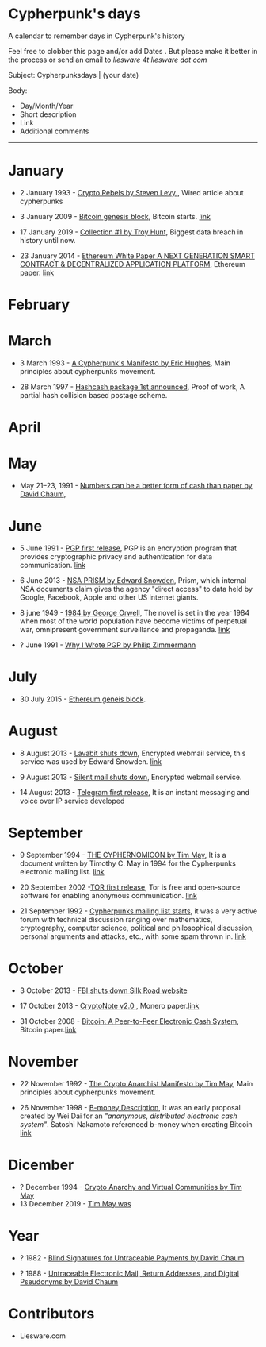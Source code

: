 # Cypherpunk's days
A calendar to remember days in Cypherpunk's  history

Feel free to clobber this page and/or add Dates . But please make it better in the process or send an email to _liesware 4t liesware dot com_

Subject: Cypherpunksdays | (your date)

Body:
* Day/Month/Year 
* Short description
* Link
* Additional comments

***

# January
* 2 January 1993 - [Crypto Rebels by Steven Levy ](https://www.wired.com/1993/02/crypto-rebels/), Wired article about cypherpunks

* 3 January 2009 - [Bitcoin genesis block](https://blockexplorer.com/block/000000000019d6689c085ae165831e934ff763ae46a2a6c172b3f1b60a8ce26f), Bitcoin starts. [link](https://www.wired.com/2011/11/mf-bitcoin/)

* 17 January 2019 - [Collection #1 by Troy Hunt](https://www.troyhunt.com/the-773-million-record-collection-1-data-reach/), Biggest data breach in history until now.

* 23 January 2014 - [Ethereum White Paper A NEXT GENERATION SMART CONTRACT & DECENTRALIZED APPLICATION PLATFORM](https://www.weusecoins.com/assets/pdf/library/Ethereum_white_paper-a_next_generation_smart_contract_and_decentralized_application_platform-vitalik-buterin.pdf), Ethereum paper. [link](https://blog.ethereum.org/2014/01/23/ethereum-now-going-public/)

# February

# March
* 3 March 1993 - [A Cypherpunk's Manifesto by  Eric Hughes](https://www.activism.net/cypherpunk/manifesto.html), Main principles 
about cypherpunks movement.

* 28 March 1997 - [Hashcash package 1st announced](http://www.hashcash.org/papers/announce.txt), Proof of work, A partial hash 
collision based postage scheme.

# April

# May
* May 21–23, 1991 - [Numbers can be a better form of cash than paper by David Chaum](https://link.springer.com/chapter/10.1007%2F3-540-57341-0_61), 

# June
* 5 June 1991 - [PGP first release](https://www.philzimmermann.com/EN/news/PGP_10thAnniversary.html),  PGP is an encryption 
program that provides cryptographic privacy and authentication for data communication. [link](https://en.wikipedia.org/wiki/Pretty_Good_Privacy)

* 6 June 2013 - [NSA PRISM by Edward Snowden](https://www.theguardian.com/world/2013/jun/23/edward-snowden-nsa-files-timeline), 
Prism, which internal NSA documents claim gives the agency "direct access" to data held by Google, Facebook, Apple and other US 
internet giants. 

* 8 june 1949 - [1984 by George Orwell](http://gutenberg.net.au/ebooks01/0100021.txt), The novel is set in the year 1984 when 
most of the world population have become victims of perpetual war, omnipresent government surveillance and propaganda. [link](https://en.wikipedia.org/wiki/Nineteen_Eighty-Four)

* ? June 1991 - [Why I Wrote PGP by Philip Zimmermann](https://www.philzimmermann.com/EN/essays/WhyIWrotePGP.html)

# July
* 30 July 2015 - [Ethereum geneis block](https://etherscan.io/block/0).

# August
* 8 August 2013 - [Lavabit shuts down](https://web.archive.org/web/20130809031439/https://lavabit.com/),  Encrypted webmail 
service, this service was used by Edward Snowden. [link](https://www.forbes.com/sites/kashmirhill/2013/08/08/email-company-reportedly-used-by-edward-snowden-shuts-down-rather-than-hand-data-over-to-feds/)

* 9 August 2013 - [Silent mail shuts down](https://www.forbes.com/sites/parmyolson/2013/08/09/encryption-app-silent-circle-shuts-down-e-mail-service-to-prevent-spying/), Encrypted webmail service.

* 14 August 2013 - [Telegram first release](https://telegram.org/faq#q-how-old-is-telegram), It is an instant messaging and voice 
over IP service developed

# September
* 9 September 1994 - [THE CYPHERNOMICON by Tim May](https://nakamotoinstitute.org/static/docs/cyphernomicon.txt), It is a 
document written by Timothy  C. May in 1994 for the Cypherpunks electronic mailing list. [link](https://en.wikipedia.org/wiki/Cyphernomicon)

* 20 September 2002 -[TOR first release](http://archives.seul.org/or/dev/Sep-2002/msg00019.html), Tor is free and open-source 
software for enabling anonymous communication. [link](https://en.wikipedia.org/wiki/Tor_(anonymity_network))


* 21 September 1992 - [Cypherpunks mailing list starts](https://cypherpunks.venona.com/raw/cyp-1992.txt), it was a very active 
forum with technical discussion ranging over mathematics, cryptography, computer science, political and philosophical discussion, 
personal arguments and attacks, etc., with some spam thrown in. [link](https://cryptoanarchy.wiki/getting-started/what-is-the-cypherpunks-mailing-list)

# October
* 3 October 2013 - [FBI shuts down Silk Road website](https://www.bbc.com/news/av/technology-24378137/fbi-shuts-down-silk-road-website)

* 17 October 2013 - [CryptoNote v2.0 ](https://lab.getmonero.org/pubs/whitepaper.pdf), Monero paper.[link](https://www.wired.com/2017/01/monero-drug-dealers-cryptocurrency-choice-fire/)

* 31 October 2008 - [Bitcoin: A Peer-to-Peer Electronic Cash System](https://nakamotoinstitute.org/bitcoin/), Bitcoin paper.[link](https://en.wikipedia.org/wiki/Bitcoin) 


# November
* 22 November 1992 - [The Crypto Anarchist Manifesto by Tim May](https://www.activism.net/cypherpunk/crypto-anarchy.html), Main principles about cypherpunks movement.

* 26 November 1998 - [B-money Description](http://www.weidai.com/bmoney.txt), It was an early proposal created by Wei Dai for an 
_"anonymous, distributed electronic cash system"_. Satoshi Nakamoto referenced b-money when creating Bitcoin  [link](https://cypherpunks.venona.com/date/1998/11/msg00941.html)

# Dicember
* ? December 1994 - [Crypto Anarchy and Virtual Communities by Tim May](https://nakamotoinstitute.org/virtual-communities/)
* 13 December 2019 - [Tim May was](https://www.nytimes.com/2018/12/21/obituaries/timothy-c-may-dead.html)

# Year

* ? 1982  - [Blind Signatures for Untraceable Payments by David Chaum](https://nakamotoinstitute.org/literature/blind-signatures/)

* ? 1988 - [Untraceable Electronic Mail, Return Addresses, and Digital Pseudonyms by David Chaum](https://nakamotoinstitute.org/authors/david-chaum/)

# Contributors

* Liesware.com
